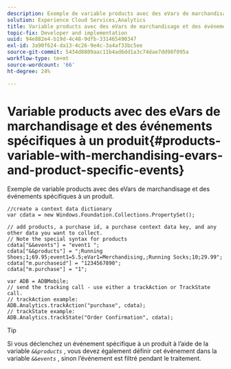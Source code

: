 ```yaml
---
description: Exemple de variable products avec des eVars de marchandisage et des événements spécifiques à un produit.
solution: Experience Cloud Services,Analytics
title: Variable products avec des eVars de marchandisage et des événements spécifiques à un produit
topic-fix: Developer and implementation
uuid: 94e882e4-b19d-4c48-9dfb-331465490347
exl-id: 3a90f624-da13-4c26-9e4c-3a4af33bc5ee
source-git-commit: 5434d8809aac11b4ad6dd1a3c74dae7dd98f095a
workflow-type: tm+mt
source-wordcount: '66'
ht-degree: 24%

---
```


# Variable products avec des eVars de marchandisage et des événements spécifiques à un produit{#products-variable-with-merchandising-evars-and-product-specific-events}

Exemple de variable products avec des eVars de marchandisage et des événements spécifiques à un produit.

```
//create a context data dictionary 
var cdata = new Windows.Foundation.Collections.PropertySet(); 
  
// add products, a purchase id, a purchase context data key, and any other data you want to collect. 
// Note the special syntax for products 
cdata["&&events"] = "event1 "; 
cdata["&&products"] = ";Running Shoes;1;69.95;event1=5.5;eVar1=Merchandising,;Running Socks;10;29.99"; 
cdata["m.purchaseid"] = "1234567890"; 
cdata["m.purchase"] = "1"; 
  
var ADB = ADBMobile; 
// send the tracking call - use either a trackAction or TrackState call. 
// trackAction example: 
ADB.Analytics.trackAction("purchase", cdata); 
// trackState example: 
ADB.Analytics.trackState("Order Confirmation", cdata);
```

>[!TIP]
>
>Si vous déclenchez un événement spécifique à un produit à l’aide de la variable *`&&products`* , vous devez également définir cet événement dans la variable *`&&events`* , sinon l’événement est filtré pendant le traitement.
